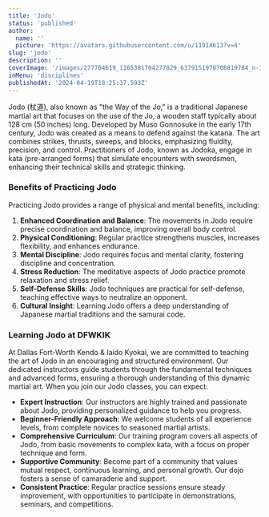 ```yaml
---
title: 'Jodo'
status: 'published'
author:
  name: ''
  picture: 'https://avatars.githubusercontent.com/u/11914613?v=4'
slug: 'jodo'
description: ''
coverImage: '/images/277704619_1165381704277829_6379151978708819784_n-IyMT.jpg'
inMenu: 'disciplines'
publishedAt: '2024-04-19T18:25:37.593Z'
---
```


Jodo (杖道), also known as "the Way of the Jo," is a traditional Japanese martial art that focuses on the use of the Jo, a wooden staff typically about 128 cm (50 inches) long. Developed by Muso Gonnosuke in the early 17th century, Jodo was created as a means to defend against the katana. The art combines strikes, thrusts, sweeps, and blocks, emphasizing fluidity, precision, and control. Practitioners of Jodo, known as Jodoka, engage in kata (pre-arranged forms) that simulate encounters with swordsmen, enhancing their technical skills and strategic thinking.

### Benefits of Practicing Jodo

Practicing Jodo provides a range of physical and mental benefits, including:

1. **Enhanced Coordination and Balance**: The movements in Jodo require precise coordination and balance, improving overall body control.
2. **Physical Conditioning**: Regular practice strengthens muscles, increases flexibility, and enhances endurance.
3. **Mental Discipline**: Jodo requires focus and mental clarity, fostering discipline and concentration.
4. **Stress Reduction**: The meditative aspects of Jodo practice promote relaxation and stress relief.
5. **Self-Defense Skills**: Jodo techniques are practical for self-defense, teaching effective ways to neutralize an opponent.
6. **Cultural Insight**: Learning Jodo offers a deep understanding of Japanese martial traditions and the samurai code.

### Learning Jodo at DFWKIK

At Dallas Fort-Worth Kendo & Iaido Kyokai, we are committed to teaching the art of Jodo in an encouraging and structured environment. Our dedicated instructors guide students through the fundamental techniques and advanced forms, ensuring a thorough understanding of this dynamic martial art. When you join our Jodo classes, you can expect:

- **Expert Instruction**: Our instructors are highly trained and passionate about Jodo, providing personalized guidance to help you progress.
- **Beginner-Friendly Approach**: We welcome students of all experience levels, from complete novices to seasoned martial artists.
- **Comprehensive Curriculum**: Our training program covers all aspects of Jodo, from basic movements to complex kata, with a focus on proper technique and form.
- **Supportive Community**: Become part of a community that values mutual respect, continuous learning, and personal growth. Our dojo fosters a sense of camaraderie and support.
- **Consistent Practice**: Regular practice sessions ensure steady improvement, with opportunities to participate in demonstrations, seminars, and competitions.